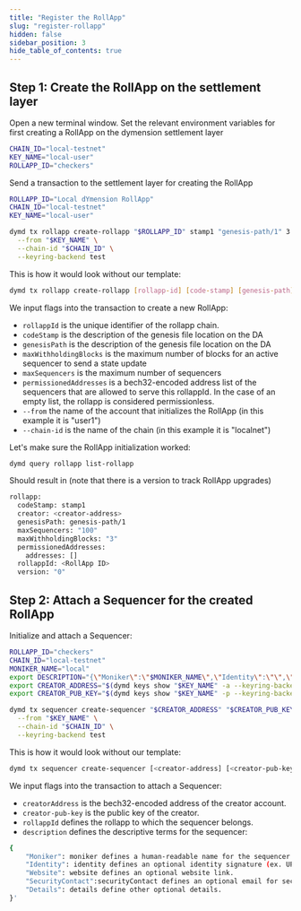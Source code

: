 ```yaml
---
title: "Register the RollApp"
slug: "register-rollapp"
hidden: false
sidebar_position: 3
hide_table_of_contents: true
---
```


## Step 1: Create the RollApp on the settlement layer

Open a new terminal window.
Set the relevant environment variables for first creating a RollApp
on the dymension settlement layer

```sh
CHAIN_ID="local-testnet"
KEY_NAME="local-user"
ROLLAPP_ID="checkers"
```

Send a transaction to the settlement layer for creating the RollApp

```sh
ROLLAPP_ID="Local dYmension RollApp"
CHAIN_ID="local-testnet"
KEY_NAME="local-user"

dymd tx rollapp create-rollapp "$ROLLAPP_ID" stamp1 "genesis-path/1" 3 100 '{"Addresses":[]}' \
  --from "$KEY_NAME" \
  --chain-id "$CHAIN_ID" \
  --keyring-backend test
```

This is how it would look without our template:

```sh
dymd tx rollapp create-rollapp [rollapp-id] [code-stamp] [genesis-path] [max-withholding-blocks] [max-sequencers] [permissioned-addresses] [--from] [--chain-id]
```

We input flags into the transaction to create a new RollApp:

- `rollappId` is the unique identifier of the rollapp chain.
- `codeStamp` is the description of the genesis file location on the DA
- `genesisPath` is the description of the genesis file location on the DA
- `maxWithholdingBlocks` is the maximum number of blocks for an active sequencer to send a state update
- `maxSequencers` is the maximum number of sequencers
- `permissionedAddresses` is a bech32-encoded address list of the sequencers that are allowed to serve this rollappId. In the case of an empty list, the rollapp is considered permissionless.
- `--from` the name of the account that initializes the RollApp (in this example it is "user1")
- `--chain-id` is the name of the chain (in this example it is "localnet")

Let's make sure the RollApp initialization worked:

```sh
dymd query rollapp list-rollapp
```

Should result in (note that there is a version to track RollApp upgrades)

```sh
rollapp:
  codeStamp: stamp1
  creator: <creator-address>
  genesisPath: genesis-path/1
  maxSequencers: "100"
  maxWithholdingBlocks: "3"
  permissionedAddresses:
    addresses: []
  rollappId: <RollApp ID>
  version: "0"
```

## Step 2: Attach a Sequencer for the created RollApp

Initialize and attach a Sequencer:

```sh
ROLLAPP_ID="checkers"
CHAIN_ID="local-testnet"
MONIKER_NAME="local"
export DESCRIPTION="{\"Moniker\":\"$MONIKER_NAME\",\"Identity\":\"\",\"Website\":\"\",\"SecurityContact\":\"\",\"Details\":\"\"}";
export CREATOR_ADDRESS="$(dymd keys show "$KEY_NAME" -a --keyring-backend test)"
export CREATOR_PUB_KEY="$(dymd keys show "$KEY_NAME" -p --keyring-backend test)"

dymd tx sequencer create-sequencer "$CREATOR_ADDRESS" "$CREATOR_PUB_KEY" "$ROLLAPP_ID" "$DESCRIPTION" \
  --from "$KEY_NAME" \
  --chain-id "$CHAIN_ID" \
  --keyring-backend test
```

This is how it would look without our template:

```sh
dymd tx sequencer create-sequencer [<creator-address] [<creator-pub-key] [<rollapp-id] [<description] [<--from] [<--chain-id]
```

We input flags into the transaction to attach a Sequencer:

- `creatorAddress` is the bech32-encoded address of the creator account.
- `creator-pub-key` is the public key of the creator.
- `rollappId` defines the rollapp to which the sequencer belongs.
- `description` defines the descriptive terms for the sequencer:

```sh
{
    "Moniker": moniker defines a human-readable name for the sequencer.
    "Identity": identity defines an optional identity signature (ex. UPort or Keybase).
    "Website": website defines an optional website link.
    "SecurityContact":securityContact defines an optional email for security contact.
    "Details": details define other optional details.
}'
```
